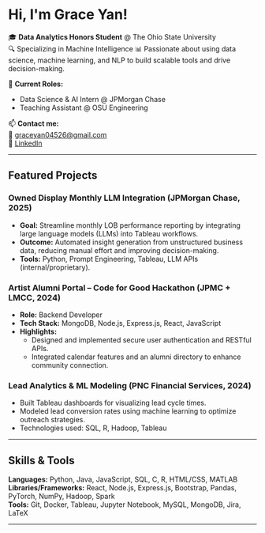 # Hi, I'm Grace Yan!

🎓 **Data Analytics Honors Student** @ The Ohio State University  
🔍 Specializing in Machine Intelligence
📊 Passionate about using data science, machine learning, and NLP to build scalable tools and drive decision-making.

💼 **Current Roles:**
- Data Science & AI Intern @ JPMorgan Chase
- Teaching Assistant @ OSU Engineering

📫 **Contact me:**  
📧 graceyan04526@gmail.com  
🔗 [LinkedIn]([https://linkedin.com/in/yourprofile](https://www.linkedin.com/in/grace-yan-b74b1418a/))  

---

## Featured Projects

### Owned Display Monthly LLM Integration (JPMorgan Chase, 2025)
- **Goal:** Streamline monthly LOB performance reporting by integrating large language models (LLMs) into Tableau workflows.
- **Outcome:** Automated insight generation from unstructured business data, reducing manual effort and improving decision-making.
- **Tools:** Python, Prompt Engineering, Tableau, LLM APIs (internal/proprietary).

### Artist Alumni Portal – Code for Good Hackathon (JPMC + LMCC, 2024)
- **Role:** Backend Developer
- **Tech Stack:** MongoDB, Node.js, Express.js, React, JavaScript
- **Highlights:**
  - Designed and implemented secure user authentication and RESTful APIs.
  - Integrated calendar features and an alumni directory to enhance community connection.

### Lead Analytics & ML Modeling (PNC Financial Services, 2024)
- Built Tableau dashboards for visualizing lead cycle times.
- Modeled lead conversion rates using machine learning to optimize outreach strategies.
- Technologies used: SQL, R, Hadoop, Tableau

---

## Skills & Tools

**Languages:** Python, Java, JavaScript, SQL, C, R, HTML/CSS, MATLAB  
**Libraries/Frameworks:** React, Node.js, Express.js, Bootstrap, Pandas, PyTorch, NumPy, Hadoop, Spark  
**Tools:** Git, Docker, Tableau, Jupyter Notebook, MySQL, MongoDB, Jira, LaTeX

---
